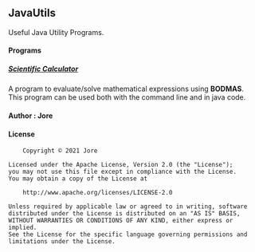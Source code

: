 JavaUtils
---------

Useful Java Utility Programs.

#### Programs

##### [Scientific Calculator](https://jorexdeveloper.github.io/JavaUtils/ScientificCalculator/)

A program to evaluate/solve mathematical expressions using **BODMAS**. This program can be used both with the command line and in java code.

#### Author : Jore

#### License

```
    Copyright © 2021 Jore

Licensed under the Apache License, Version 2.0 (the "License");
you may not use this file except in compliance with the License.
You may obtain a copy of the License at

    http://www.apache.org/licenses/LICENSE-2.0

Unless required by applicable law or agreed to in writing, software
distributed under the License is distributed on an "AS IS" BASIS,
WITHOUT WARRANTIES OR CONDITIONS OF ANY KIND, either express or implied.
See the License for the specific language governing permissions and
limitations under the License.
```

